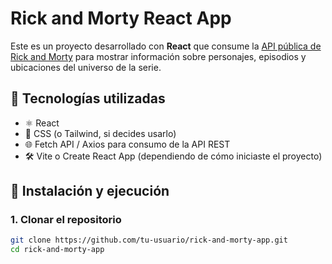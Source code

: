 # Rick and Morty React App

Este es un proyecto desarrollado con **React** que consume la [API pública de Rick and Morty](https://rickandmortyapi.com/) para mostrar información sobre personajes, episodios y ubicaciones del universo de la serie.

## 🚀 Tecnologías utilizadas

- ⚛️ React
- 🎨 CSS (o Tailwind, si decides usarlo)
- 🌐 Fetch API / Axios para consumo de la API REST
- 🛠️ Vite o Create React App (dependiendo de cómo iniciaste el proyecto)

## 🔧 Instalación y ejecución

### 1. Clonar el repositorio

```bash
git clone https://github.com/tu-usuario/rick-and-morty-app.git
cd rick-and-morty-app

